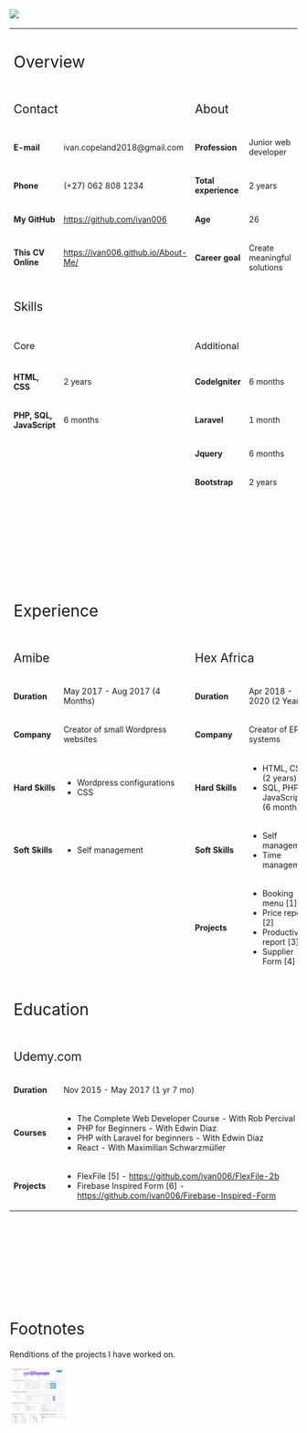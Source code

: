 <img src="https://lh3.googleusercontent.com/h7uEDSJudLAbEb5F6zIOz5NFVHw7cJBhq4gMyCydu4KT-zjYEU0oDJ6_aaTovECTqwsWL9CROP2_gyNTmhs135h3lwRlqbojPQduOM7L59WO75dd4ENHK8JeY6RSVP6Lt99BssVz" >
<table>
<tbody>
<tr>
<td colspan="4">
<h1><span style="font-weight: 400;">Overview</span></h1>
</td>
</tr>
<tr>
<td colspan="2">
<h2><span style="font-weight: 400;">Contact</span></h2>
</td>
<td colspan="2">
<h2><span style="font-weight: 400;">About</span></h2>
</td>
</tr>
<tr>
<td>
<p><strong>E-mail</strong></p>
</td>
<td>
<p><span style="font-weight: 400;">ivan.copeland2018@gmail.com</span></p>
</td>
<td>
<p><strong>Profession</strong></p>
</td>
<td>
<p><span style="font-weight: 400;">Junior web developer</span></p>
</td>
</tr>
<tr>
<td>
<p><strong>Phone</strong></p>
</td>
<td>
<p><span style="font-weight: 400;">(+27) 062 808 1234</span></p>
</td>
<td>
<p><strong>Total experience</strong></p>
</td>
<td>
<p><span style="font-weight: 400;">2 years</span></p>
</td>
</tr>
<tr>
<td>
<p><strong>My GitHub</strong></p>
</td>
<td>
<p><a href="https://github.com/ivan006"><span style="font-weight: 400;">https://github.com/ivan006</span></a><span style="font-weight: 400;">&nbsp;</span></p>
</td>
<td>
<p><strong>Age</strong></p>
</td>
<td>
<p><span style="font-weight: 400;">26</span></p>
</td>
</tr>
<tr>
<td>
<p><strong>This CV Online</strong></p>
</td>
<td>
<p><a href="https://ivan006.github.io/About-Me/"><span style="font-weight: 400;">https://ivan006.github.io/About-Me/</span></a><span style="font-weight: 400;">&nbsp;</span></p>
</td>
<td>
<p><strong>Career goal</strong></p>
</td>
<td>
<p><span style="font-weight: 400;">Create meaningful solutions</span></p>
</td>
</tr>
<tr>
<td colspan="4">
<h2><span style="font-weight: 400;">Skills</span></h2>
</td>
</tr>
<tr>
<td colspan="2">
<h3><span style="font-weight: 400;">Core</span></h3>
</td>
<td>
<h3><span style="font-weight: 400;">Additional</span></h3>
</td>
<td>&nbsp;</td>
</tr>
<tr>
<td>
<p><strong>HTML, CSS</strong></p>
</td>
<td>
<p><span style="font-weight: 400;">2 years</span></p>
</td>
<td>
<p><strong>CodeIgniter</strong></p>
</td>
<td>
<p><span style="font-weight: 400;">6 months</span></p>
</td>
</tr>
<tr>
<td>
<p><strong>PHP, SQL, JavaScript</strong></p>
</td>
<td>
<p><span style="font-weight: 400;">6 months</span></p>
</td>
<td>
<p><strong>Laravel</strong></p>
</td>
<td>
<p><span style="font-weight: 400;">1 month</span></p>
</td>
</tr>
<tr>
<td colspan="2" rowspan="2">&nbsp;</td>
<td>
<p><strong>Jquery</strong></p>
</td>
<td>
<p><span style="font-weight: 400;">6 months</span></p>
</td>
</tr>
<tr>
<td>
<p><strong>Bootstrap</strong></p>
</td>
<td>
<p><span style="font-weight: 400;">2 years</span></p>
</td>
</tr>
<tr>
<td colspan="4"><br /><br /><br /><br /><br /><br /><br /><br /></td>
</tr>
<tr>
<td colspan="4">
<h1><span style="font-weight: 400;">Experience</span></h1>
</td>
</tr>
<tr>
<td colspan="2">
<h2><span style="font-weight: 400;">Amibe</span></h2>
</td>
<td colspan="2">
<h2><span style="font-weight: 400;">Hex Africa</span></h2>
</td>
</tr>
<tr>
<td>
<p><strong>Duration</strong></p>
</td>
<td>
<p><span style="font-weight: 400;">May 2017 - Aug 2017 (4 Months)</span></p>
</td>
<td>
<p><strong>Duration</strong></p>
</td>
<td>
<p><span style="font-weight: 400;">Apr 2018 -&nbsp; Mar 2020 (2 Years)</span></p>
</td>
</tr>
<tr>
<td>
<p><strong>Company</strong></p>
</td>
<td>
<p><span style="font-weight: 400;">Creator of small Wordpress websites</span></p>
</td>
<td>
<p><strong>Company</strong></p>
</td>
<td>
<p><span style="font-weight: 400;">Creator of ERP systems</span></p>
</td>
</tr>
<tr>
<td>
<p><strong>Hard Skills</strong></p>
</td>
<td>
<ul>
<li style="font-weight: 400;"><span style="font-weight: 400;">Wordpress configurations</span></li>
<li style="font-weight: 400;"><span style="font-weight: 400;">CSS</span></li>
</ul>
</td>
<td>
<p><strong>Hard Skills</strong></p>
</td>
<td>
<ul>
<li style="font-weight: 400;"><span style="font-weight: 400;">HTML, CSS (2 years)</span></li>
<li style="font-weight: 400;"><span style="font-weight: 400;">SQL, PHP, JavaScript (6 months)</span></li>
</ul>
</td>
</tr>
<tr>
<td>
<p><strong>Soft Skills</strong></p>
</td>
<td>
<ul>
<li style="font-weight: 400;"><span style="font-weight: 400;">Self management</span></li>
</ul>
</td>
<td>
<p><strong>Soft Skills</strong></p>
</td>
<td>
<ul>
<li style="font-weight: 400;"><span style="font-weight: 400;">Self management</span></li>
<li style="font-weight: 400;"><span style="font-weight: 400;">Time management</span></li>
</ul>
</td>
</tr>
<tr>
<td colspan="2">&nbsp;</td>
<td>
<p><strong>Projects</strong></p>
</td>
<td>
<ul>
<li style="font-weight: 400;"><span style="font-weight: 400;">Booking menu [1]</span></li>
<li style="font-weight: 400;"><span style="font-weight: 400;">Price report [2]</span></li>
<li style="font-weight: 400;"><span style="font-weight: 400;">Productivity report [3]</span></li>
<li style="font-weight: 400;"><span style="font-weight: 400;">Supplier Form [4]</span></li>
</ul>
</td>
</tr>
<tr>
<td colspan="4">
<h1><span style="font-weight: 400;">Education</span></h1>
</td>
</tr>
<tr>
<td colspan="4">
<h2><span style="font-weight: 400;">Udemy.com</span></h2>
</td>
</tr>
<tr>
<td>
<p><strong>Duration</strong></p>
</td>
<td colspan="3">
<p><span style="font-weight: 400;">Nov 2015 - May 2017 (1 yr 7 mo)</span></p>
</td>
</tr>
<tr>
<td>
<p><strong>Courses</strong></p>
</td>
<td colspan="3">
<ul>
<li style="font-weight: 400;"><span style="font-weight: 400;">The Complete Web Developer Course - With Rob Percival</span></li>
<li style="font-weight: 400;"><span style="font-weight: 400;">PHP for Beginners - With Edwin Diaz</span></li>
<li style="font-weight: 400;"><span style="font-weight: 400;">PHP with Laravel for beginners - With Edwin Diaz</span></li>
<li style="font-weight: 400;"><span style="font-weight: 400;">React - With Maximilian Schwarzm&uuml;ller</span></li>
</ul>
</td>
</tr>
<tr>
<td>
<p><strong>Projects</strong></p>
</td>
<td colspan="3">
<ul>
<li style="font-weight: 400;"><span style="font-weight: 400;">FlexFile [5] - </span><a href="https://github.com/ivan006/FlexFile-2b"><span style="font-weight: 400;">https://github.com/ivan006/FlexFile-2b</span></a><span style="font-weight: 400;">&nbsp;</span></li>
<li style="font-weight: 400;"><span style="font-weight: 400;">Firebase Inspired Form [6] - </span><a href="https://github.com/ivan006/Firebase-Inspired-Form"><span style="font-weight: 400;">https://github.com/ivan006/Firebase-Inspired-Form</span></a><span style="font-weight: 400;">&nbsp;</span></li>
</ul>
</td>
</tr>
</tbody>
</table>
<p><br /><br /><br /><br /><br /><br /><br /><br /></p>
<h1><span style="font-weight: 400;">Footnotes</span></h1>
<p><span style="font-weight: 400;">Renditions of the projects I have worked on.</span></p>
<img style='display:block; width:100px;height:100px;' src='https://raw.githubusercontent.com/ivan006/About-Me/master/files/collage%202.png' />
